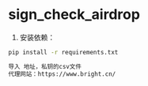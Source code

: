 # sign_check_airdrop

1. 安装依赖：

```bash
pip install -r requirements.txt

导入 地址，私钥的csv文件
代理网站：https://www.bright.cn/
